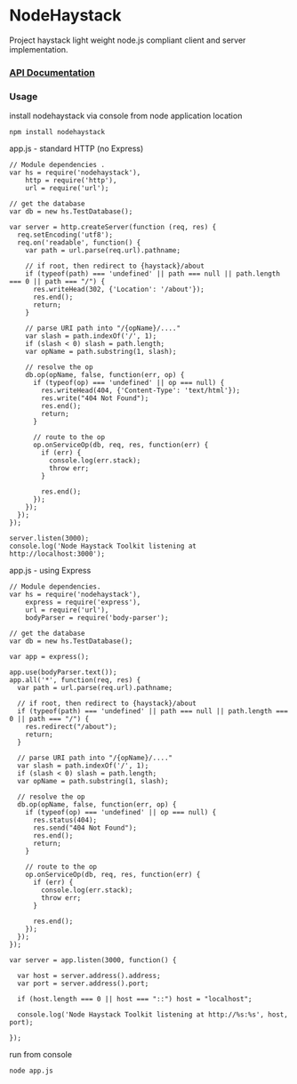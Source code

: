 # NodeHaystack

Project haystack light weight node.js compliant client and server implementation.

### [API Documentation](http://lynxspring.bitbucket.org/nodehaystack/)

### Usage

install nodehaystack via console from node application location

    npm install nodehaystack

app.js - standard HTTP (no Express)

    // Module dependencies .
    var hs = require('nodehaystack'),
        http = require('http'),
        url = require('url');

    // get the database
    var db = new hs.TestDatabase();

    var server = http.createServer(function (req, res) {
      req.setEncoding('utf8');
      req.on('readable', function() {
        var path = url.parse(req.url).pathname;

        // if root, then redirect to {haystack}/about
        if (typeof(path) === 'undefined' || path === null || path.length === 0 || path === "/") {
          res.writeHead(302, {'Location': '/about'});
          res.end();
          return;
        }

        // parse URI path into "/{opName}/...."
        var slash = path.indexOf('/', 1);
        if (slash < 0) slash = path.length;
        var opName = path.substring(1, slash);

        // resolve the op
        db.op(opName, false, function(err, op) {
          if (typeof(op) === 'undefined' || op === null) {
            res.writeHead(404, {'Content-Type': 'text/html'});
            res.write("404 Not Found");
            res.end();
            return;
          }

          // route to the op
          op.onServiceOp(db, req, res, function(err) {
            if (err) {
              console.log(err.stack);
              throw err;
            }

            res.end();
          });
        });
      });
    });

    server.listen(3000);
    console.log('Node Haystack Toolkit listening at http://localhost:3000');

app.js - using Express

    // Module dependencies.
    var hs = require('nodehaystack'),
        express = require('express'),
        url = require('url'),
        bodyParser = require('body-parser');

    // get the database
    var db = new hs.TestDatabase();

    var app = express();

    app.use(bodyParser.text());
    app.all('*', function(req, res) {
      var path = url.parse(req.url).pathname;

      // if root, then redirect to {haystack}/about
      if (typeof(path) === 'undefined' || path === null || path.length === 0 || path === "/") {
        res.redirect("/about");
        return;
      }

      // parse URI path into "/{opName}/...."
      var slash = path.indexOf('/', 1);
      if (slash < 0) slash = path.length;
      var opName = path.substring(1, slash);

      // resolve the op
      db.op(opName, false, function(err, op) {
        if (typeof(op) === 'undefined' || op === null) {
          res.status(404);
          res.send("404 Not Found");
          res.end();
          return;
        }

        // route to the op
        op.onServiceOp(db, req, res, function(err) {
          if (err) {
            console.log(err.stack);
            throw err;
          }

          res.end();
        });
      });
    });

    var server = app.listen(3000, function() {

      var host = server.address().address;
      var port = server.address().port;

      if (host.length === 0 || host === "::") host = "localhost";

      console.log('Node Haystack Toolkit listening at http://%s:%s', host, port);

    });

run from console

    node app.js

